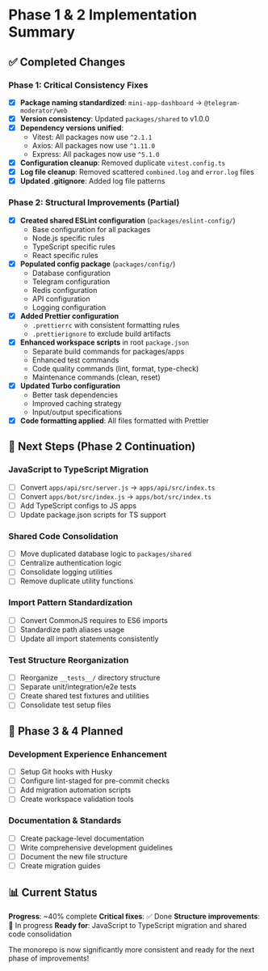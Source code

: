 # Phase 1 & 2 Implementation Summary

## ✅ Completed Changes

### Phase 1: Critical Consistency Fixes
- [x] **Package naming standardized**: `mini-app-dashboard` → `@telegram-moderator/web`
- [x] **Version consistency**: Updated `packages/shared` to v1.0.0
- [x] **Dependency versions unified**:
  - Vitest: All packages now use `^2.1.1`
  - Axios: All packages now use `^1.11.0`
  - Express: All packages now use `^5.1.0`
- [x] **Configuration cleanup**: Removed duplicate `vitest.config.ts`
- [x] **Log file cleanup**: Removed scattered `combined.log` and `error.log` files
- [x] **Updated .gitignore**: Added log file patterns

### Phase 2: Structural Improvements (Partial)
- [x] **Created shared ESLint configuration** (`packages/eslint-config/`)
  - Base configuration for all packages
  - Node.js specific rules
  - TypeScript specific rules  
  - React specific rules
- [x] **Populated config package** (`packages/config/`)
  - Database configuration
  - Telegram configuration
  - Redis configuration
  - API configuration
  - Logging configuration
- [x] **Added Prettier configuration**
  - `.prettierrc` with consistent formatting rules
  - `.prettierignore` to exclude build artifacts
- [x] **Enhanced workspace scripts** in root `package.json`
  - Separate build commands for packages/apps
  - Enhanced test commands
  - Code quality commands (lint, format, type-check)
  - Maintenance commands (clean, reset)
- [x] **Updated Turbo configuration**
  - Better task dependencies
  - Improved caching strategy
  - Input/output specifications
- [x] **Code formatting applied**: All files formatted with Prettier

## 🔄 Next Steps (Phase 2 Continuation)

### JavaScript to TypeScript Migration
- [ ] Convert `apps/api/src/server.js` → `apps/api/src/index.ts`
- [ ] Convert `apps/bot/src/index.js` → `apps/bot/src/index.ts`
- [ ] Add TypeScript configs to JS apps
- [ ] Update package.json scripts for TS support

### Shared Code Consolidation
- [ ] Move duplicated database logic to `packages/shared`
- [ ] Centralize authentication logic
- [ ] Consolidate logging utilities
- [ ] Remove duplicate utility functions

### Import Pattern Standardization
- [ ] Convert CommonJS requires to ES6 imports
- [ ] Standardize path aliases usage
- [ ] Update all import statements consistently

### Test Structure Reorganization
- [ ] Reorganize `__tests__/` directory structure
- [ ] Separate unit/integration/e2e tests
- [ ] Create shared test fixtures and utilities
- [ ] Consolidate test setup files

## 🎯 Phase 3 & 4 Planned

### Development Experience Enhancement
- [ ] Setup Git hooks with Husky
- [ ] Configure lint-staged for pre-commit checks
- [ ] Add migration automation scripts
- [ ] Create workspace validation tools

### Documentation & Standards
- [ ] Create package-level documentation
- [ ] Write comprehensive development guidelines
- [ ] Document the new file structure
- [ ] Create migration guides

## 📊 Current Status

**Progress**: ~40% complete
**Critical fixes**: ✅ Done
**Structure improvements**: 🔄 In progress
**Ready for**: JavaScript to TypeScript migration and shared code consolidation

The monorepo is now significantly more consistent and ready for the next phase of improvements!
